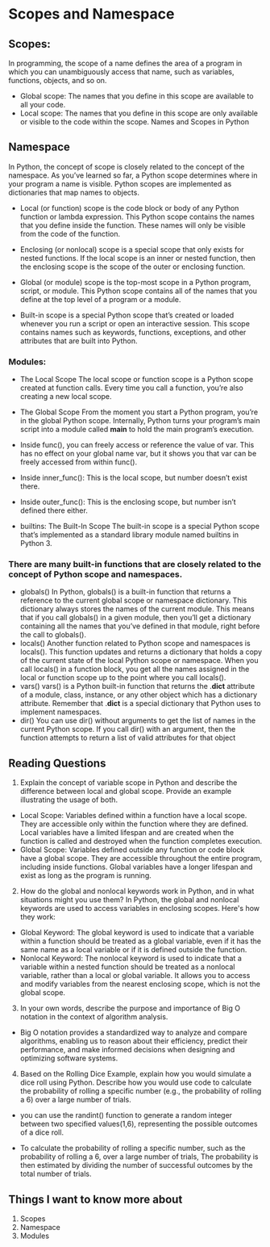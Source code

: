 # Scopes and Namespace
## Scopes:
In programming, the scope of a name defines the area of a program in which you can unambiguously access that name, such as variables, functions, objects, and so on.
* Global scope: The names that you define in this scope are available to all your code.
* Local scope: The names that you define in this scope are only available or visible to the code within the scope.
Names and Scopes in Python

## Namespace
In Python, the concept of scope is closely related to the concept of the namespace. As you’ve learned so far, a Python scope determines where in your program a name is visible. Python scopes are implemented as dictionaries that map names to objects. 

* Local (or function) scope is the code block or body of any Python function or lambda expression. This Python scope contains the names that you define inside the function. These names will only be visible from the code of the function. 

* Enclosing (or nonlocal) scope is a special scope that only exists for nested functions. If the local scope is an inner or nested function, then the enclosing scope is the scope of the outer or enclosing function. 

* Global (or module) scope is the top-most scope in a Python program, script, or module. This Python scope contains all of the names that you define at the top level of a program or a module. 

* Built-in scope is a special Python scope that’s created or loaded whenever you run a script or open an interactive session. This scope contains names such as keywords, functions, exceptions, and other attributes that are built into Python. 

### Modules:
* The Local Scope
The local scope or function scope is a Python scope created at function calls. Every time you call a function, you’re also creating a new local scope.
* The Global Scope
From the moment you start a Python program, you’re in the global Python scope. Internally, Python turns your program’s main script into a module called __main__ to hold the main program’s execution. 

* Inside func(), you can freely access or reference the value of var. This has no effect on your global name var, but it shows you that var can be freely accessed from within func(). 

* Inside inner_func(): This is the local scope, but number doesn’t exist there.
* Inside outer_func(): This is the enclosing scope, but number isn’t defined there either.

* builtins: The Built-In Scope
The built-in scope is a special Python scope that’s implemented as a standard library module named builtins in Python 3.

### There are many built-in functions that are closely related to the concept of Python scope and namespaces. 

* globals()
In Python, globals() is a built-in function that returns a reference to the current global scope or namespace dictionary. This dictionary always stores the names of the current module. This means that if you call globals() in a given module, then you’ll get a dictionary containing all the names that you’ve defined in that module, right before the call to globals(). 
* locals()
Another function related to Python scope and namespaces is locals(). This function updates and returns a dictionary that holds a copy of the current state of the local Python scope or namespace. When you call locals() in a function block, you get all the names assigned in the local or function scope up to the point where you call locals(). 
* vars()
vars() is a Python built-in function that returns the .__dict__ attribute of a module, class, instance, or any other object which has a dictionary attribute. Remember that .__dict__ is a special dictionary that Python uses to implement namespaces.
* dir()
You can use dir() without arguments to get the list of names in the current Python scope. If you call dir() with an argument, then the 
function attempts to return a list of valid attributes for that object

## Reading Questions
1. Explain the concept of variable scope in Python and describe the difference between local and global scope. Provide an example illustrating the usage of both.

* Local Scope: Variables defined within a function have a local scope. They are accessible only within the function where they are defined. Local variables have a limited lifespan and are created when the function is called and destroyed when the function completes execution. 
* Global Scope: Variables defined outside any function or code block have a global scope. They are accessible throughout the entire program, including inside functions. Global variables have a longer lifespan and exist as long as the program is running.

2. How do the global and nonlocal keywords work in Python, and in what situations might you use them?
In Python, the global and nonlocal keywords are used to access variables in enclosing scopes. Here's how they work:

* Global Keyword: The global keyword is used to indicate that a variable within a function should be treated as a global variable, even if it has the same name as a local variable or if it is defined outside the function.
* Nonlocal Keyword: The nonlocal keyword is used to indicate that a variable within a nested function should be treated as a nonlocal variable, rather than a local or global variable. It allows you to access and modify variables from the nearest enclosing scope, which is not the global scope.

3. In your own words, describe the purpose and importance of Big O notation in the context of algorithm analysis.

* Big O notation provides a standardized way to analyze and compare algorithms, enabling us to reason about their efficiency, predict their performance, and make informed decisions when designing and optimizing software systems. 

4. Based on the Rolling Dice Example, explain how you would simulate a dice roll using Python. Describe how you would use code to calculate the probability of rolling a specific number (e.g., the probability of rolling a 6) over a large number of trials.

* you can use the randint() function to generate a random integer between two specified values(1,6), representing the possible outcomes of a dice roll.

* To calculate the probability of rolling a specific number, such as the probability of rolling a 6, over a large number of trials, The probability is then estimated by dividing the number of successful outcomes by the total number of trials.

## Things I want to know more about
1. Scopes
2. Namespace
3. Modules
